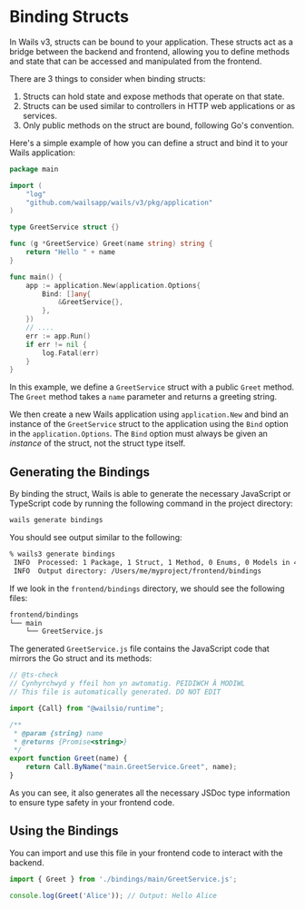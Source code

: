 # Binding Structs

In Wails v3, structs can be bound to your application. These structs act as a bridge between the backend and frontend,
allowing you to define methods and state that can be accessed and manipulated from the frontend. 

There are 3 things to consider when binding structs:

1. Structs can hold state and expose methods that operate on that state.
2. Structs can be used similar to controllers in HTTP web applications or as services.
3. Only public methods on the struct are bound, following Go's convention.

Here's a simple example of how you can define a struct and bind it to your Wails application:

```go title="main.go"
package main

import (
    "log"
    "github.com/wailsapp/wails/v3/pkg/application"
)

type GreetService struct {}

func (g *GreetService) Greet(name string) string {
    return "Hello " + name
}

func main() {
    app := application.New(application.Options{
        Bind: []any{
            &GreetService{},
        },
    })
    // ....
    err := app.Run()
    if err != nil {
        log.Fatal(err)
    }
}
```

In this example, we define a `GreetService` struct with a public `Greet` method. The `Greet` method takes a `name`
parameter and returns a greeting string.

We then create a new Wails application using `application.New` and bind an instance of the `GreetService` struct to the
application using the `Bind` option in the `application.Options`. The `Bind` option must always be given an *instance* of
the struct, not the struct type itself.

## Generating the Bindings

By binding the struct, Wails is able to generate the necessary JavaScript or TypeScript code by running the following
command in the project directory:

```bash
wails generate bindings
```
You should see output similar to the following:

```bash
% wails3 generate bindings
 INFO  Processed: 1 Package, 1 Struct, 1 Method, 0 Enums, 0 Models in 4.41575ms.
 INFO  Output directory: /Users/me/myproject/frontend/bindings
```
If we look in the `frontend/bindings` directory, we should see the following files:

```bash
frontend/bindings
└── main
    └── GreetService.js
```

The generated `GreetService.js` file contains the JavaScript code that mirrors the Go struct and its methods:

```javascript title="GreetService.js"
// @ts-check
// Cynhyrchwyd y ffeil hon yn awtomatig. PEIDIWCH Â MODIWL
// This file is automatically generated. DO NOT EDIT

import {Call} from "@wailsio/runtime";

/**
 * @param {string} name
 * @returns {Promise<string>}
 */
export function Greet(name) {
    return Call.ByName("main.GreetService.Greet", name);
}
```
As you can see, it also generates all the necessary JSDoc type information to ensure type safety in your frontend code.

## Using the Bindings

You can import and use this file in your frontend code to interact with the backend.

```javascript title="main.js"
import { Greet } from './bindings/main/GreetService.js';

console.log(Greet('Alice')); // Output: Hello Alice
```
